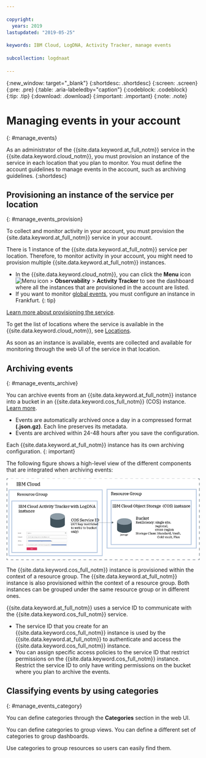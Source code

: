 ```yaml
---

copyright:
  years: 2019
lastupdated: "2019-05-25"

keywords: IBM Cloud, LogDNA, Activity Tracker, manage events

subcollection: logdnaat

---
```


{:new_window: target="_blank"}
{:shortdesc: .shortdesc}
{:screen: .screen}
{:pre: .pre}
{:table: .aria-labeledby="caption"}
{:codeblock: .codeblock}
{:tip: .tip}
{:download: .download}
{:important: .important}
{:note: .note}


# Managing events in your account
{: #manage_events}

As an administrator of the {{site.data.keyword.at_full_notm}} service in the {{site.data.keyword.cloud_notm}}, you must provision an instance of the service in each location that you plan to monitor. You must define the account guidelines to manage events in the account, such as archiving guidelines.
{:shortdesc}


## Provisioning an instance of the service per location
{: #manage_events_provision}

To collect and monitor activity in your account, you must provision the {site.data.keyword.at_full_notm}} service in your account. 

There is 1 instance of the {{site.data.keyword.at_full_notm}} service per location. Therefore, to monitor activity in your account, you might need to provision multiple {{site.data.keyword.at_full_notm}} instances. 

* In the {{site.data.keyword.cloud_notm}}, you can click the **Menu** icon ![Menu icon](../icons/icon_hamburger.svg) > **Observability** > **Activity Tracker** to see the dashboard where all the instances that are provisioned in the account are listed. 
* If you want to monitor [global events](/docs/services/Activity-Tracker-with-LogDNA?topic=logdnaat-monitor_events#mon_def_global), you must configure an instance in Frankfurt. 
{: tip}

[Learn more about provisioning the service](/docs/services/Activity-Tracker-with-LogDNA?topic=logdnaat-provision).

To get the list of locations where the service is available in the {{site.data.keyword.cloud_notm}}, see [Locations](/docs/services/Activity-Tracker-with-LogDNA?topic=logdnaat-regions).

As soon as an instance is available, events are collected and available for monitoring through the web UI of the service in that location.



## Archiving events
{: #manage_events_archive}

You can archive events from an {{site.data.keyword.at_full_notm}} instance into a bucket in an {{site.data.keyword.cos_full_notm}} (COS) instance. [Learn more](/docs/services/Activity-Tracker-with-LogDNA?topic=logdnaat-archiving).

* Events are automatically archived once a day in a compressed format **(.json.gz)**. Each line preserves its metadata.
* Events are archived within 24-48 hours after you save the configuration. 

Each {{site.data.keyword.at_full_notm}} instance has its own archiving configuration.
{: important}

The following figure shows a high-level view of the different components that are integrated when archiving events:

![High-level view archiving events](images/archive.png "High-level view archiving events")

The {{site.data.keyword.cos_full_notm}} instance is provisioned within the context of a resource group. The {{site.data.keyword.at_full_notm}} instance is also provisioned within the context of a resource group. Both instances can be grouped under the same resource group or in different ones. 

{{site.data.keyword.at_full_notm}} uses a service ID to communicate with the {{site.data.keyword.cos_full_notm}} service.
* The service ID that you create for an {{site.data.keyword.cos_full_notm}} instance is used by the {{site.data.keyword.at_full_notm}} to authenticate and access the {{site.data.keyword.cos_full_notm}} instance. 
* You can assign specific access policies to the service ID that restrict permissions on the {{site.data.keyword.cos_full_notm}} instance. Restrict the service ID to only have writing permissions on the bucket where you plan to archive the events.


## Classifying events by using categories
{: #manage_events_category}

You can define categories through the **Categories** section in the web UI. 

You can define categories to group views. You can define a different set of categories to group dashboards.

Use categories to group resources so users can easily find them. 






